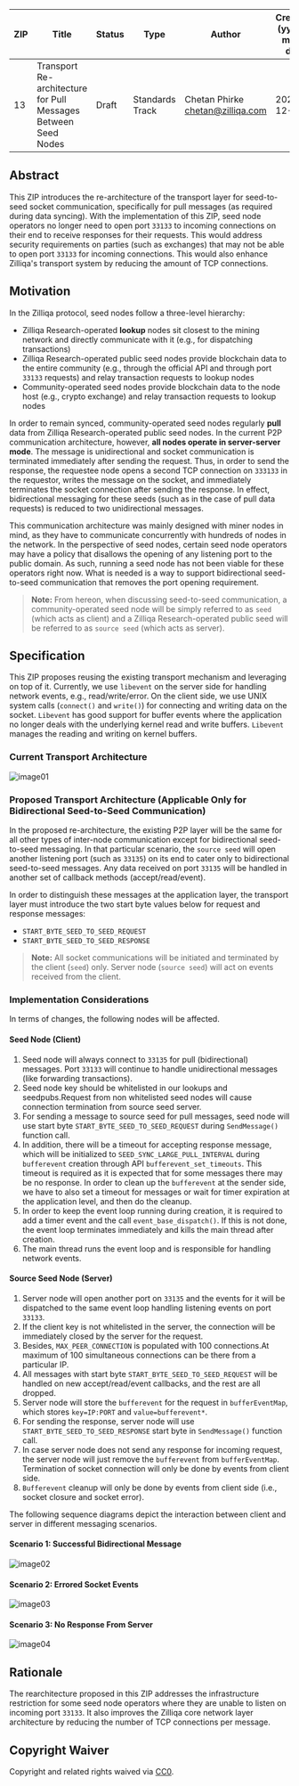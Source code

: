 | ZIP | Title | Status| Type | Author | Created (yyyy-mm-dd) | Updated (yyyy-mm-dd)
|--|--|--|--| -- | -- | -- |
| 13  | Transport Re-architecture for Pull Messages Between Seed Nodes | Draft | Standards Track  | Chetan Phirke <chetan@zilliqa.com> | 2020-12-10 | 2020-12-10

## Abstract

This ZIP introduces the re-architecture of the transport layer for seed-to-seed socket communication, specifically for pull messages (as required during data syncing). With the implementation of this ZIP, seed node operators no longer need to open port `33133` to incoming connections on their end to receive responses for their requests. This would address security requirements on parties (such as exchanges) that may not be able to open port `33133` for incoming connections. This would also enhance Zilliqa's transport system by reducing the amount of TCP connections.

## Motivation

In the Zilliqa protocol, seed nodes follow a three-level hierarchy:

* Zilliqa Research-operated **lookup** nodes sit closest to the mining network and directly communicate with it (e.g., for dispatching transactions)
* Zilliqa Research-operated public seed nodes provide blockchain data to the entire community (e.g., through the official API and through port `33133` requests) and relay transaction requests to lookup nodes
* Community-operated seed nodes provide blockchain data to the node host (e.g., crypto exchange) and relay transaction requests to lookup nodes

In order to remain synced, community-operated seed nodes regularly **pull** data from Zilliqa Research-operated public seed nodes. In the current P2P communication architecture, however, **all nodes operate in server-server mode**. The message is unidirectional and socket communication is terminated immediately after sending the request. Thus, in order to send the response, the requestee node opens a second TCP connection on `333133` in the requestor, writes the message on the socket, and immediately terminates the socket connection after sending the response. In effect, bidirectional messaging for these seeds (such as in the case of pull data requests) is reduced to two unidirectional messages.

This communication architecture was mainly designed with miner nodes in mind, as they have to communicate concurrently with hundreds of nodes in the network. In the perspective of seed nodes, certain seed node operators may have a policy that disallows the opening of any listening port to the public domain. As such, running a seed node has not been viable for these operators right now. What is needed is a way to support bidirectional seed-to-seed communication that removes the port opening requirement.

>**Note:** From hereon, when discussing seed-to-seed communication, a community-operated seed node will be simply referred to as `seed` (which acts as client) and a Zilliqa Research-operated public seed will be referred to as `source seed` (which acts as server).

## Specification

This ZIP proposes reusing the existing transport mechanism and leveraging on top of it. Currently, we use `libevent` on the server side for handling network events, e.g., read/write/error. On the client side, we use UNIX system calls (`connect()` and `write()`) for connecting and writing data on the socket. `Libevent` has good support for buffer events where the application no longer deals with the underlying kernel read and write buffers. `Libevent` manages the reading and writing on kernel buffers.

### Current Transport Architecture

![image01](../assets/zip-13/P2PSeedComm_Existing_Transport_Architecture.png)

### Proposed Transport Architecture (Applicable Only for Bidirectional Seed-to-Seed Communication)

In the proposed re-architecture, the existing P2P layer will be the same for all other types of inter-node communication except for bidirectional seed-to-seed messaging. In that particular scenario, the `source seed` will open another listening port (such as `33135`) on its end to cater only to bidirectional seed-to-seed messages. Any data received on port `33135` will be handled in another set of callback methods (accept/read/event).

In order to distinguish these messages at the application layer, the transport layer must introduce the two start byte values below for request and response messages:

* `START_BYTE_SEED_TO_SEED_REQUEST`
* `START_BYTE_SEED_TO_SEED_RESPONSE`

> **Note:** All socket communications will be initiated and terminated by the client (`seed`) only. Server node (`source seed`) will act on events received from the client.

### Implementation Considerations

In terms of changes, the following nodes will be affected.

#### Seed Node (Client)

1. Seed node will always connect to `33135` for pull (bidirectional) messages. Port `33133` will continue to handle unidirectional messages (like forwarding transactions).
2. Seed node key should be whitelisted in our lookups and seedpubs.Request from non whitelisted seed nodes will cause connection termination from source seed server.
3. For sending a message to source seed for pull messages, seed node will use start byte `START_BYTE_SEED_TO_SEED_REQUEST` during `SendMessage()` function call.
4. In addition, there will be a timeout for accepting response message, which will be initialized to `SEED_SYNC_LARGE_PULL_INTERVAL` during `bufferevent` creation through API `bufferevent_set_timeouts`. This timeout is required as it is expected that for some messages there may be no response. In order to clean up the `bufferevent` at the sender side, we have to also set a timeout for messages or wait for timer expiration at the application level, and then do the cleanup.
5. In order to keep the event loop running during creation, it is required to add a timer event and the call `event_base_dispatch()`. If this is not done, the event loop terminates immediately and kills the main thread after creation.
6. The main thread runs the event loop and is responsible for handling network events.

#### Source Seed Node (Server)

1. Server node will open another port on `33135` and the events for it will be dispatched to the same event loop handling listening events on port `33133`.
2. If the client key is not whitelisted in the server, the connection will be immediately closed by the server for the request.
3. Besides, `MAX_PEER_CONNECTION` is populated with 100 connections.At maximum of 100 simultaneous connections can be there from a particular IP.
4. All messages with start byte `START_BYTE_SEED_TO_SEED_REQUEST` will be handled on new accept/read/event callbacks, and the rest are all dropped.
5. Server node will store the `bufferevent` for the request in `bufferEventMap`, which stores `key=IP:PORT` and `value=bufferevent*`.
6. For sending the response, server node will use `START_BYTE_SEED_TO_SEED_RESPONSE` start byte in `SendMessage()` function call.
7. In case server node does not send any response for incoming request, the server node will just remove the `bufferevent` from `bufferEventMap`. Termination of socket connection will only be done by events from client side.
8. `Bufferevent` cleanup will only be done by events from client side (i.e., socket closure and socket error).

The following sequence diagrams depict the interaction between client and server in different messaging scenarios.

#### Scenario 1: Successful Bidirectional Message

![image02](../assets/zip-13/P2PSeedComm_Successful_Scenario.png)

#### Scenario 2: Errored Socket Events

![image03](../assets/zip-13/P2PSeedComm_Error_Scenario.png)

#### Scenario 3: No Response From Server

![image04](../assets/zip-13/P2PSeedComm_No_Response_From_Server_Scenario.png)

## Rationale

The rearchitecture proposed in this ZIP addresses the infrastructure restriction for some seed node operators where they are unable to listen on incoming port `33133`. It also improves the Zilliqa core network layer architecture by reducing the number of TCP connections per message.

## Copyright Waiver

Copyright and related rights waived via [CC0](https://creativecommons.org/publicdomain/zero/1.0/).
